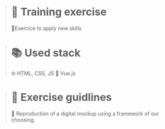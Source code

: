 ># 👥 Training exercise
>
> 💪Exercice to apply new skills
>

># 📚 Used stack
>
>🌐 HTML, CSS, JS
>🧩 Vue.js
>

># 📑 Exercise guidlines
>
>📄 Reproduction of a digital mockup using a framework of our choosing.
>
